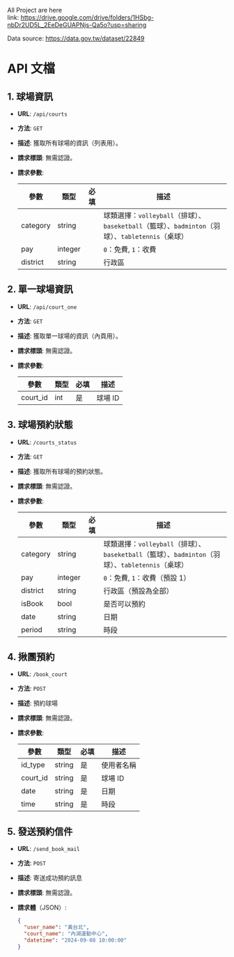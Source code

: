 All Project are here  
link: https://drive.google.com/drive/folders/1HSbg-nbDr2UD5L_2EeDeGUAPNjs-Qa5o?usp=sharing

Data source: https://data.gov.tw/dataset/22849

# API 文檔

## 1. 球場資訊
- **URL**: `/api/courts`
- **方法**: `GET`
- **描述**: 獲取所有球場的資訊（列表用）。
- **請求標頭**: 無需認證。
- **請求參數**:

  | 參數     | 類型     | 必填 | 描述                               |
  |--------|--------|-----|----------------------------------|
  | category | string |     | 球類選擇：`volleyball`（排球）、`baseketball`（籃球）、`badminton`（羽球）、`tabletennis`（桌球） |
  | pay      | integer |     | `0`：免費, `1`：收費                |
  | district | string  |     | 行政區                               |

## 2. 單一球場資訊
- **URL**: `/api/court_one`
- **方法**: `GET`
- **描述**: 獲取單一球場的資訊（內頁用）。
- **請求標頭**: 無需認證。
- **請求參數**:

  | 參數     | 類型 | 必填 | 描述  |
  |--------|----|-----|-----|
  | court_id | int | 是   | 球場 ID |

## 3. 球場預約狀態
- **URL**: `/courts_status`
- **方法**: `GET`
- **描述**: 獲取所有球場的預約狀態。
- **請求標頭**: 無需認證。
- **請求參數**:

  | 參數     | 類型     | 必填 | 描述               |
  |--------|--------|-----|------------------|
  | category | string |     | 球類選擇：`volleyball`（排球）、`baseketball`（籃球）、`badminton`（羽球）、`tabletennis`（桌球） |
  | pay      | integer |     | `0`：免費, `1`：收費（預設 1） |
  | district | string  |     | 行政區（預設為全部）         |
  | isBook   | bool    |     | 是否可以預約             |
  | date     | string  |     | 日期                   |
  | period   | string  |     | 時段                   |

## 4. 揪團預約
- **URL**: `/book_court`
- **方法**: `POST`
- **描述**: 預約球場
- **請求標頭**: 無需認證。
- **請求參數**:

  | 參數     | 類型   | 必填 | 描述       |
  |--------|------|-----|----------|
  | id_type | string | 是   | 使用者名稱  |
  | court_id | string | 是   | 球場 ID    |
  | date     | string | 是   | 日期       |
  | time     | string | 是   | 時段       |

## 5. 發送預約信件
- **URL**: `/send_book_mail`
- **方法**: `POST`
- **描述**: 寄送成功預約訊息
- **請求標頭**: 無需認證。
- **請求體**（JSON）:

  ```json
  {
    "user_name": "黃台北",
    "court_name": "內湖運動中心",
    "datetime": "2024-09-08 10:00:00"
  }




